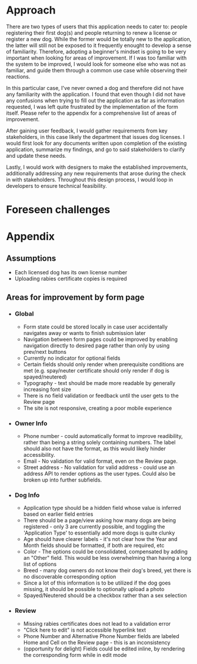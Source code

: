 # Approach
There are two types of users that this application needs to cater to: people registering their first dog(s) and people returning to renew a license or register a new dog. While the former would be totally new to the application, the latter will still not be exposed to it frequently enought to develop a sense of familiarity. Therefore, adopting a beginner's mindset is going to be very important when looking for areas of improvement. If I was too familiar with the system to be improved, I would look for someone else who was not as familiar, and guide them through a common use case while observing their reactions.

In this particular case, I've never owned a dog and therefore did not have any familiarity with the application. I found that even though I did not have any confusions when trying to fill out the application as far as information requested, I was left quite frustrated by the implementation of the form itself. Please refer to the appendix for a comprehensive list of areas of improvement.

After gaining user feedback, I would gather requirements from key stakeholders, in this case likely the department that issues dog licenses. I would first look for any documents written upon completion of the existing application, summarize my findings, and go to said stakeholders to clarify and update these needs.

Lastly, I would work with designers to make the established improvements, additionally addressing any new requirements that arose during the check in with stakeholders. Throughout this design process, I would loop in developers to ensure technical feasibility.

# Foreseen challenges

# Appendix
## Assumptions
* Each licensed dog has its own license number
* Uploading rabies certificate copies is required

## Areas for improvement by form page
* ### Global
  * Form state could be stored locally in case user accidentally navigates away or wants to finish submission later
  * Navigation between form pages could be improved by enabling navigation directly to desired page rather than only by using prev/next buttons
  * Currently no indicator for optional fields
  * Certain fields should only render when prerequisite conditions are met (e.g. spay/neuter certificate should only render if dog is spayed/neutered)
  * Typography - text should be made more readable by generally increasing font size
  * There is no field validation or feedback until the user gets to the Review page
  * The site is not responsive, creating a poor mobile experience

* ### Owner Info
  * Phone number - could automatically format to improve readibility, rather than being a string solely containing numbers. The label should also not have the format, as this would likely hinder accessibility.
  * Email - No validation for valid format, even on the Review page.
  * Street address - No validation for valid address - could use an address API to render options as the user types. Could also be broken up into further subfields.

* ### Dog Info
  * Application type should be a hidden field whose value is inferred based on earlier field entries
  * There should be a page/view asking how many dogs are being registered - only 3 are currently possible, and toggling the 'Application Type' to essentially add more dogs is quite clunky
  * Age should have clearer labels - it's not clear how the Year and Month fields should be formatted, if both are required, etc
  * Color - The options could be consolidated, compensated by adding an "Other" field. This would be less overwhelming than having a long list of options
  * Breed - many dog owners do not know their dog's breed, yet there is no discoverable corresponding option
  * Since a lot of this information is to be utilized if the dog goes missing, it should be possible to optionally upload a photo
  * Spayed/Neutered should be a checkbox rather than a sex selection

* ### Review
  * Missing rabies certificates does not lead to a validation error
  * "Click here to edit" is not accessible hyperlink text
  * Phone Number and Alternative Phone Number fields are labeled Home and Cell on the Review page - this is an inconsistency
  * (opportunity for delight) Fields could be edited inline, by rendering the corresponding form while in edit mode